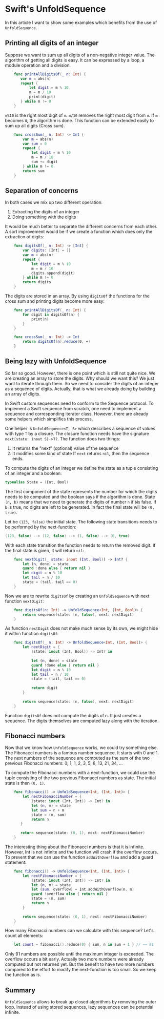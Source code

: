 # Swift's UnfoldSequence
In this article I want to show some examples which benefits from the use of `UnfoldSequence`.

## Printing all digits of an integer
Suppose we want to sum up all digits of a non-negative integer value. The algorithm of getting all digits is easy. It can be expressed by a loop, a module operation and a division.

```Swift
    func printAllDigitsOf(_ n: Int) {
       var m = abs(n)
       repeat {
           let digit = m % 10
           m = m / 10
           print(digit)
       } while m != 0
    }
```

`m%10` is the right most digit of `m`. `m/10` removes the right most digit from `m`. If `m` becomes `0`, the algorithm is done. This function can be extended easily to sum up all digits (Cross sum). 


```Swift
    func crossSum(_ n: Int) -> Int {
        var m = abs(n)
        var sum = 0
        repeat {
            let digit = m % 10
            m = m / 10
            sum += digit
        } while m != 0
        return sum
    }
```

## Separation of concerns
In both cases we mix up two different operation:
1. Extracting the digits of an integer
2. Doing something with the digits

It would be much better to separate the different concerns from each other. A sort improvement would be if we create a function which does only the extraction of digits:

```Swift
    func digitsOf(_ n: Int) -> [Int] {
        var digits: [Int] = []
        var m = abs(n)
        repeat {
            let digit = m % 10
            m = m / 10
            digits.append(digit)
        } while m != 0
        return digits
    }
```

The digits are stored in an array. By using `digitsOf` the functions for the cross sum and printing digits become more easy:

```Swift
    func printAllDigitsOf(_ n: Int) {
        for digit in digitsOf(n) {
            print(n)
        }
    }
```

```Swift
    func crossSum(_ n: Int) -> Int 
        return digitsOf(n).reduce(0, +)
    }
```

## Being lazy with UnfoldSequence
So far so good. However, there is one point which is still not quite nice. We are creating an array to store the digits. Why should we want this? We just want to iterate through them. So we need to consider the digits of an integer as a sequence of digits. Actually, that is what we already doing by building an array of digits.

In Swift custom sequences need to conform to the Sequence protocol. To implement a Swift sequence from scratch, one need to implement a sequence and corresponding iterator class. However, there are already some helpers which simplifies this process.

One helper is `UnfoldSequence<T, S>` which describes a sequence of values with type `T` by a closure. The closure function needs have the signature `next(state: inout S)->T?`. The function does two things:
1. It returns the "next" (optional) value of the sequence
2. It modifies some kind of state
If `next` returns `nil`, then the sequence ends.

To compute the digits of an integer we define the state as a tuple consisting of an integer and a boolean:

```Swift
typealias State = (Int, Bool)
```

The first component of the state represents the number for which the digits needs to be computed and the boolean says if the algorithm is done. State `(n, b)` means that we need to generate the digits of number `n` if `b`is false. If `b` is true, no digits are left to be generated. In fact the final state will be `(0, true)`. 

Let be `(123, false)` the initial state. The following state transitions needs to be performed by the next-function:

```Swift
(123, false) --> (12, false) --> (1, false) --> (0, true)
```

With each state transition the function needs to return the removed digit. If the final state is given, it will return `nil`:

```Swift
    func nextDigit(_ state: inout (Int, Bool)) -> Int? {
        let (n, done) = state
        guard !done else { return nil }
        let digit = n % 10
        let tail = n / 10
        state = (tail, tail == 0)
    }
```

Now we are to rewrite `digitsOf` by creating an `UnfoldSequence` with next function `nextDigit`:

```Swift
    func digitsOf(n: Int) -> UnfoldSequence<Int, (Int, Bool)> {
        return sequence(state: (n, false), next: nextDigit)
    }
```

As function `nextDigit` does not make much sense by its own, we might hide it within function `digitsOf`:

```Swift
    func digitsOf(_ n: Int) -> UnfoldSequence<Int, (Int, Bool)> {
        let nextDigit = {
            (state: inout (Int, Bool)) -> Int? in
    
            let (n, done) = state
            guard !done else { return nil }
            let digit = n % 10
            let tail = n / 10
            state = (tail, tail == 0)
 
            return digit
        }
 
        return sequence(state: (n, false), next: nextDigit)
    }
```

Function `digitsOf` does not compute the digits of n. It just creates a sequence. The digits themselves are computed lazy along with the iteration.

## Fibonacci numbers
Now that we know how `UnfoldSequence` works, we could try something else. The Fibonacci numbers is a famous number sequence. It starts with 0 and 1. The next numbers of the sequence are computed as the sum of the two previous Fibonacci numbers: 0, 1, 1, 2, 3, 5, 8, 13, 21, 34, ...

To compute the Fibonacci numbers with a next-function, we could use the tuple consisting of the two previous Fibonacci numbers as state. The initial state is then `(0, 1)`.

```Swift
    func fibonacci() -> UnfoldSequence<Int, (Int, Int)> {
        let nextFibonacciNumber = {
            (state: inout (Int, Int)) -> Int? in
            let (n, m) = state
            let sum = n + m
            state = (m, sum)
            return n
       }
 
       return sequence(state: (0, 1), next: nextFibonacciNumber)
    }
```

The interesting thing about the Fibonacci numbers is that it is infinite. However, Int is not infinite and the function will crash if the overflow occurs. To prevent that we can use the function `addWithOverflow` and add a guard statement:

```Swift
    func fibonacci() -> UnfoldSequence<Int, (Int, Int)> {
        let nextFibonacciNumber = {
            (state: inout (Int, Int)) -> Int? in
            let (n, m) = state
            let (sum, overflow) = Int.addWithOverflow(n, m)
            guard !overflow else { return nil }
            state = (m, sum)
            return n
        }
 
        return sequence(state: (0, 1), next: nextFibonacciNumber)
    }
```

How many Fibonacci numbers can we calculate with this sequence? Let's count all elements:

```Swift
    let count = fibonacci().reduce(0) { sum, n in sum + 1 } // == 91
```

Only 91 numbers are possible until the maximum integer is exceeded. The overflow occurs a bit early. Actually two more numbers were already computed but not returned yet. But the benefit to have two more numbers compared to the effort to modify the next-function is too small. So we keep the function as is.
 
## Summary
`UnfoldSequence` allows to break up closed algorithms by removing the outer loop. Instead of using stored sequences, lazy sequences can be potential infinite.